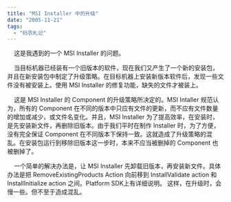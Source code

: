 ```yaml
---
title: "MSI Installer 中的升级"
date: "2005-11-21"
tags: 
  - "码农札记"
---
```


    这是我遇到的一个 MSI Installer 的问题。

    当目标机器已经装有一个旧版本的软件，现在我们又产生了一个新的安装包，并且在新安装包中制定了升级策略。在目标机器上安装新版本软件后，发现一些文件没有被安装上。使用 MSI Installer 的修复功能，缺失的文件才被装上。

    这是 MSI Installer 的 Component 的升级策略所决定的。MSI Intaller 规范认为，所有的 Component 在不同的版本中只应有文件的更新，而不应有文件数量的增加或减少，或文件名变化。并且，MSI Installer 为了提高效率，在安装时，是先安装新文件，再删除旧版本。由于我们平时在制作 Installer 时，为了方便，没有完全保证 Component 在不同版本下保持一致。这就造成了升级策略的混乱。在安装包运行到移除旧版本这一步时，本来不应当被删掉的 Component 也被删掉了。

    一个简单的解决办法是，让 MSI Installer 先卸载旧版本，再安装新文件。具体办法是把 RemoveExistingProducts Action 向前移到 InstallValidate action 和 InstallInitialize action 之间。Platform SDK上有详细说明。 这样，在升级时，会慢一些。但不至于造成混乱。
